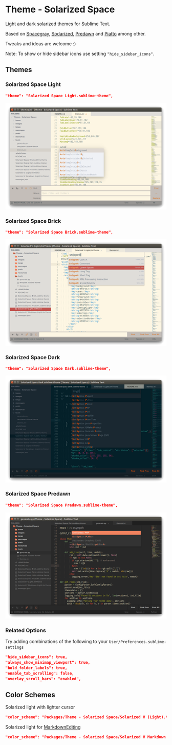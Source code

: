 Theme - Solarized Space
=======================

Light and dark solarized themes for Sublime Text.

Based on [Spacegray](https://kkga.github.io/spacegray/),
[Sodarized](https://github.com/jrolfs/sodarized),
[Predawn](http://jamiewilson.io/predawn/) and
[Piatto](https://github.com/samuelrafo/piatto) among other.

Tweaks and ideas are welcome :)

Note: To show or hide sidebar icons use setting `"hide_sidebar_icons"`.

Themes
------

### Solarized Space Light

```json
"theme": "Solarized Space Light.sublime-theme",
```

![image](images/light.png)

### Solarized Space Brick

```json
"theme": "Solarized Space Brick.sublime-theme",
```

![image](images/brick.png)

### Solarized Space Dark

```json
"theme": "Solarized Space Dark.sublime-theme",
```

![image](images/dark.png)

### Solarized Space Predawn

```json
"theme": "Solarized Space Predawn.sublime-theme",
```

![image](images/predawn.png)

### Related Options

Try adding combinations of the following to your
`User/Preferences.sublime-settings`

```json
"hide_sidebar_icons": true,
"always_show_minimap_viewport": true,
"bold_folder_labels": true,
"enable_tab_scrolling": false,
"overlay_scroll_bars": "enabled",
```

Color Schemes
-------------

Solarized light with lighter cursor

```json
"color_scheme": "Packages/Theme - Solarized Space/Solarized V (Light).tmTheme",
```

Solarized light for [MarkdownEditing](https://github.com/SublimeText-Markdown/MarkdownEditing)

```json
"color_scheme": "Packages/Theme - Solarized Space/Solarized V Markdown (Light).tmTheme",
```
